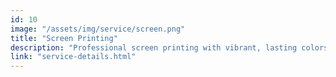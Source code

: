 ```yaml
---
id: 10
image: "/assets/img/service/screen.png"
title: "Screen Printing"
description: "Professional screen printing with vibrant, lasting colors on fabrics, t-shirts, bags, and materials. Perfect for branding, uniforms, and custom promotional items."
link: "service-details.html"
---
```

